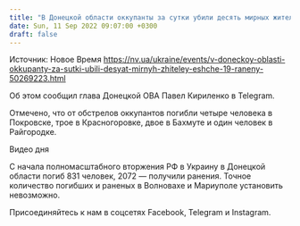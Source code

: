 ```yaml
---
title: "В Донецкой области оккупанты за сутки убили десять мирных жителей, еще 19 ранены"
date: Sun, 11 Sep 2022 09:07:00 +0300
draft: false
---
```

Источник: Новое Время https://nv.ua/ukraine/events/v-doneckoy-oblasti-okkupanty-za-sutki-ubili-desyat-mirnyh-zhiteley-eshche-19-raneny-50269223.html


Об этом сообщил глава Донецкой ОВА Павел Кириленко в Telegram.

Отмечено, что от обстрелов оккупантов погибли четыре человека в Покровске, трое в Красногоровке, двое в Бахмуте и один человек в Райгородке.

 Видео дня   

С начала полномасштабного вторжения РФ в Украину в Донецкой области погиб 831 человек, 2072 — получили ранения. Точное количество погибших и раненых в Волновахе и Мариуполе установить невозможно.

Присоединяйтесь к нам в соцсетях Facebook, Telegram и Instagram.
